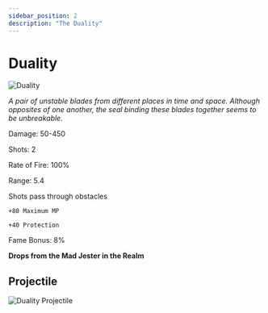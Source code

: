 ```yaml
---
sidebar_position: 2
description: "The Duality"
---
```


# Duality

![Duality](https://vwiki.valorserver.com/api/item/picture/Duality)

<i>A pair of unstable blades from different places in time and space. Although opposites of one another, the seal binding these blades together seems to be unbreakable.</i>



Damage: 50-450 

Shots: 2

Rate of Fire: 100%

Range: 5.4

Shots pass through obstacles

    +80 Maximum MP

    +40 Protection

Fame Bonus: 8%

**Drops from the Mad Jester in the Realm**

## Projectile

![Duality Projectile](https://cdn.discordapp.com/attachments/953134990428868629/969069767753363456/duality.gif)
